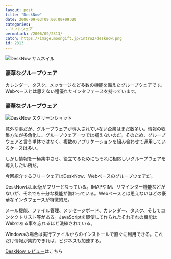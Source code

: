 ```yaml
---
layout: post
title: "DeskNow"
date: 2006-09-03T09:00:00+09:00
categories:
- ソフトウェア
permalink: /2006/09/2313/
catch: https://image.moongift.jp/intro2/desknow.png
id: 2313
---
```

 ![DeskNow サムネイル](https://image.moongift.jp/intro2/desknow.t.png "DeskNow サムネイル")
  

### 豪華なグループウェア
  
カレンダー、タスク、メッセージなど多数の機能を備えたグループウェアです。Webベースとは思えない程優れたインタフェースを持っています。  
<!--more-->  

### 豪華なグループウェア
  

![DeskNow スクリーンショット](https://image.moongift.jp/intro2/desknow.png "DeskNow スクリーンショット")

  

意外な事だが、グループウェアが導入されていない企業はまだ数多い。情報の収集方法が多角化し、グループウェア一つでは補えないのだ。そのため、グループウェアと言う単体ではなく、複数のアプリケーションを組み合わせて運用しているケースは多い。

  

しかし情報を一極集中させ、役立てるためにもそれに相応しいグループウェアを導入したい所だ。

  

今回紹介するフリーウェアはDeskNow、Webベースのグループウェアだ。

  

DeskNowはLite版がフリーとなっている。IMAPやIM、リマインダー機能などがないが、それでも十分な機能が備わっている。Webベースとは思えないほどの豪華なインタフェースが特徴的だ。

  

メール機能、ファイル管理、メッセージボード、カレンダー、タスク、そしてコンタクトリスト等がある。JavaScriptを駆使して作られたそれぞれの機能はWebである事を忘れるほど洗練されている。

  

Windowsの場合は実行ファイルからのインストールで直ぐに利用できる。これだけ情報が集約できれば、ビジネスも加速する。

  

[DeskNow レビュー](http://fw.moongift.jp/review/i-2317.html)はこちら

